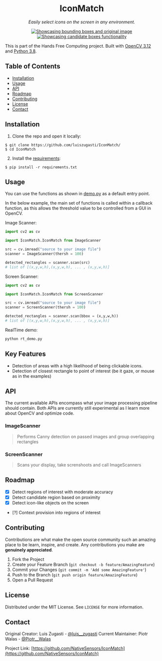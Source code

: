 <h1 align="center">
	IconMatch
</h1>

<p align="center">
	<i>Easily select icons on the screen in any environment.</i>
</p>

<p align="center">
  <a href="https://luiszugasti.me">
    <img src="https://raw.githubusercontent.com/luiszugasti/IconMatch/main/images/screenshot.png" alt="Showcasing bounding boxes and original image"/>
  </a>
  <a href="https://luiszugasti.me">
    <img src="https://raw.githubusercontent.com/luiszugasti/IconMatch/main/images/nearest_box.gif" alt="Showcasing candidate boxes functionality"/>
  </a>
</p>

  
This is part of the Hands Free Computing project. Built with [OpenCV 3.12](https://opencv.org) and [Python 3.8](https://python.org).

## Table of Contents


  - [Installation](#installation)
  - [Usage](#usage)
  - [API](#api)
  - [Roadmap](#roadmap)
  - [Contributing](#contributing)
  - [License](#license)
  - [Contact](#contact)


## Installation 

1. Clone the repo and open it locally:
```
$ git clone https://github.com/luiszugasti/IconMatch/
$ cd IconMatch
```

2. Install the [requirements](https://github.com/luiszugasti/IconMatch/blob/main/requirements.txt):
```
$ pip install -r requirements.txt
```

## Usage

You can use the functions as shown in [demo.py](https://github.com/luiszugasti/IconMatch/blob/main/icondetection/demo/demo.py) as a default entry point.

In the below example, the main set of functions is called within a callback function, as this allows the threshold value
to be controlled from a GUI in OpenCV.

Image Scanner:

```python
import cv2 as cv

import IconMatch.IconMatch from ImageScanner

src = cv.imread("source to your image file")
scanner = ImageScanner(thersh = 100)

detected_rectangles = scanner.scan(src)
# list of [(x,y,w,h),(x,y,w,h), ... , (x,y,w,h)]

```

Screen Scanner:

```python
import cv2 as cv

import IconMatch.IconMatch from ScreenScanner

src = cv.imread("source to your image file")
scanner = ScreenScanner(thersh = 100)

detected_rectangles = scanner.scan(bbox = (x,y,w,h))
# list of [(x,y,w,h),(x,y,w,h), ... , (x,y,w,h)]

```

RealTime demo:
```bash
python rt_demo.py
```

## Key Features

- Detection of areas with a high likelihood of being clickable icons.
- Detection of closest rectangle to point of interest (be it gaze, or mouse as in the examples)

## API

The current available APIs encompass what your image processing pipeline should contain. Both APIs are 
currently still experimental as I learn more about OpenCV and optimize code.

### ImageScanner
> Performs Canny detection on passed images and group overlapping rectangles 

### ScreenScanner
> Scans your display, take screnshoots and call ImageScanners

## Roadmap

- [x] Detect regions of interest with moderate accuracy
- [x] Detect candidate region based on proximity
- [x] Detect icon-like objects on the screen
- [?] Context provision into regions of interest


## Contributing

Contributions are what make the open source community such an amazing place to be learn, inspire, and create. Any contributions you make are **genuinely appreciated**.

1. Fork the Project
2. Create your Feature Branch (`git checkout -b feature/AmazingFeature`)
3. Commit your Changes (`git commit -m 'Add some AmazingFeature'`)
4. Push to the Branch (`git push origin feature/AmazingFeature`)
5. Open a Pull Request

## License

Distributed under the MIT License. See `LICENSE` for more information.

## Contact

Original Creator: Luis Zugasti - [@luis\_\_zugasti](https://twitter.com/luis__zugasti)
Current Maintainer: Piotr Walas - [@Piotr\_\_Walas](https://twitter.com/PW4ltz)

Project Link: [https://github.com/NativeSensors/IconMatch](https://github.com/NativeSensors/IconMatch)